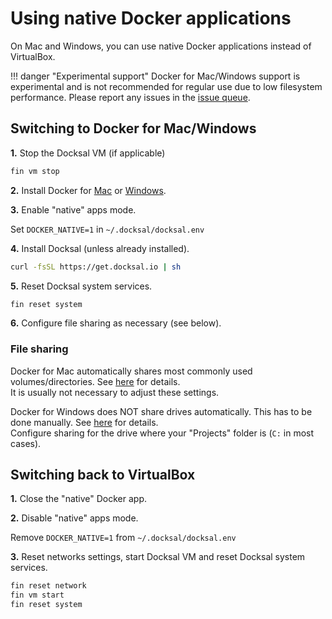 # Using native Docker applications

On Mac and Windows, you can use native Docker applications instead of VirtualBox.

!!! danger "Experimental support"
    Docker for Mac/Windows support is experimental and is not recommended for regular use due to low filesystem performance.
    Please report any issues in the [issue queue](https://github.com/docksal/docksal/issues).


## Switching to Docker for Mac/Windows

**1.** Stop the Docksal VM (if applicable)

```bash
fin vm stop
```

**2.** Install Docker for [Mac](https://docs.docker.com/docker-for-mac) or [Windows](https://docs.docker.com/docker-for-windows).

**3.** Enable "native" apps mode.

Set `DOCKER_NATIVE=1` in `~/.docksal/docksal.env`

**4.** Install Docksal (unless already installed).

```bash
curl -fsSL https://get.docksal.io | sh
```

**5.** Reset Docksal system services.

```bash
fin reset system
```

**6.** Configure file sharing as necessary (see below).


### File sharing

Docker for Mac automatically shares most commonly used volumes/directories. 
See [here](https://docs.docker.com/docker-for-mac/#file-sharing) for details.  
It is usually not necessary to adjust these settings.

Docker for Windows does NOT share drives automatically. This has to be done manually. 
See [here](https://docs.docker.com/docker-for-windows/#shared-drives) for details.  
Configure sharing for the drive where your "Projects" folder is (`C:` in most cases).


## Switching back to VirtualBox

**1.** Close the "native" Docker app.

**2.** Disable "native" apps mode.

Remove `DOCKER_NATIVE=1` from `~/.docksal/docksal.env` 

**3.** Reset networks settings, start Docksal VM and reset Docksal system services.

```bash
fin reset network
fin vm start
fin reset system
```
